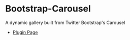 # Bootstrap-Carousel
A dynamic gallery built from Twitter Bootstrap's Carousel
* [Plugin Page](http://www.typesettercms.com/Plugins/232_Bootstrap_Carousel_Gallery)
